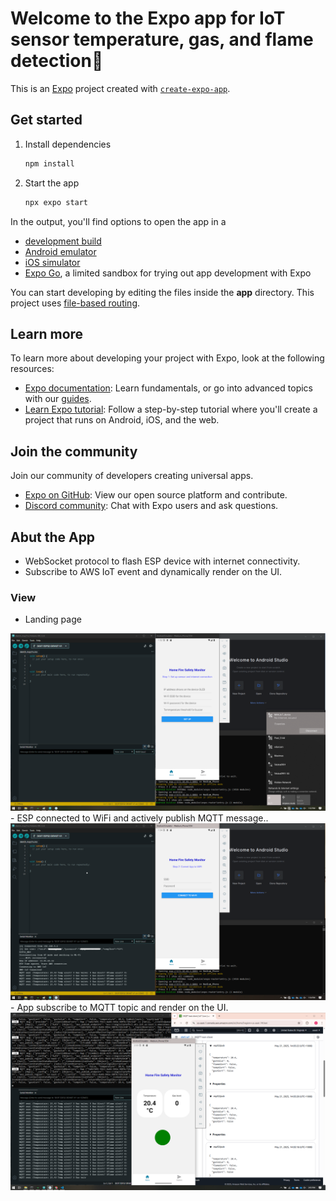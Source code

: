 # Welcome to the Expo app for IoT sensor temperature, gas, and flame detection👋

This is an [Expo](https://expo.dev) project created with [`create-expo-app`](https://www.npmjs.com/package/create-expo-app).

## Get started

1. Install dependencies

   ```bash
   npm install
   ```

2. Start the app

   ```bash
   npx expo start
   ```

In the output, you'll find options to open the app in a

- [development build](https://docs.expo.dev/develop/development-builds/introduction/)
- [Android emulator](https://docs.expo.dev/workflow/android-studio-emulator/)
- [iOS simulator](https://docs.expo.dev/workflow/ios-simulator/)
- [Expo Go](https://expo.dev/go), a limited sandbox for trying out app development with Expo

You can start developing by editing the files inside the **app** directory. This project uses [file-based routing](https://docs.expo.dev/router/introduction).

## Learn more

To learn more about developing your project with Expo, look at the following resources:

- [Expo documentation](https://docs.expo.dev/): Learn fundamentals, or go into advanced topics with our [guides](https://docs.expo.dev/guides).
- [Learn Expo tutorial](https://docs.expo.dev/tutorial/introduction/): Follow a step-by-step tutorial where you'll create a project that runs on Android, iOS, and the web.

## Join the community

Join our community of developers creating universal apps.

- [Expo on GitHub](https://github.com/expo/expo): View our open source platform and contribute.
- [Discord community](https://chat.expo.dev): Chat with Expo users and ask questions.

## Abut the App

- WebSocket protocol to flash ESP device with internet connectivity.
- Subscribe to AWS IoT event and dynamically render on the UI.

### View
- Landing page
<img src='https://github.com/ian-init/IoT_sensor/blob/main/assets/images/Step1.UI_landling_page.png?raw=true'>
- ESP connected to WiFi and actively publish MQTT message..
<img src='https://github.com/ian-init/IoT_sensor/blob/main/assets/images/Step1.Flashed_ESP.png?raw=true'>
- App subscribe to MQTT topic and render on the UI. 
<img src='https://github.com/ian-init/IoT_sensor/blob/main/assets/images/Step3.React_reading_IoT.png?raw=true'>
